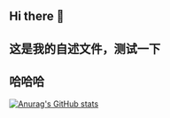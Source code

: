 ## Hi there 👋
## 这是我的自述文件，测试一下
## 哈哈哈
[![Anurag's GitHub stats](https://github-readme-stats.vercel.app/api?username=gaichao168)](https://github.com/anuraghazra/github-readme-stats)

<!--
**gaichao168/gaichao168** is a ✨ _special_ ✨ repository because its `README.md` (this file) appears on your GitHub profile.

Here are some ideas to get you started:

- 🔭 I’m currently working on ...
- 🌱 I’m currently learning ...
- 👯 I’m looking to collaborate on ...
- 🤔 I’m looking for help with ...
- 💬 Ask me about ...
- 📫 How to reach me: ...
- 😄 Pronouns: ...
- ⚡ Fun fact: ...
-->
